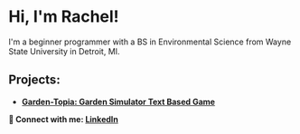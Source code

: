 

<h1>Hi, I'm Rachel! </a></h1>
I'm a beginner programmer with a BS in Environmental Science from Wayne State University in Detroit, MI.<h2>
<h2> Projects:</h2>

- <b>[Garden-Topia: Garden Simulator Text Based Game](https://github.com/philoooo/DataQuest/blob/main/GardenTopia.ipynb)


🤳 Connect with me:
[LinkedIn](www.linkedin.com/in/rachel-curran-ba23a7303)
